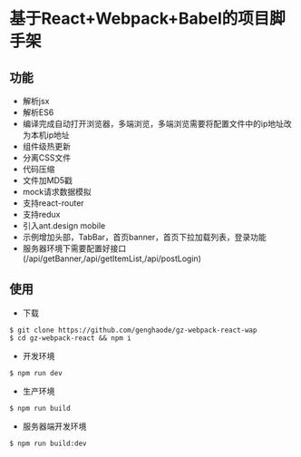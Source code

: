# 基于React+Webpack+Babel的项目脚手架
## 功能
- 解析jsx
- 解析ES6
- 编译完成自动打开浏览器，多端浏览，多端浏览需要将配置文件中的ip地址改为本机ip地址
- 组件级热更新
- 分离CSS文件
- 代码压缩
- 文件加MD5戳
- mock请求数据模拟
- 支持react-router
- 支持redux
- 引入ant.design mobile
- 示例增加头部，TabBar，首页banner，首页下拉加载列表，登录功能
- 服务器环境下需要配置好接口(/api/getBanner,/api/getItemList,/api/postLogin)

## 使用
- 下载
```
$ git clone https://github.com/genghaode/gz-webpack-react-wap
$ cd gz-webpack-react && npm i
```
- 开发环境
```
$ npm run dev
```
- 生产环境
```
$ npm run build
```
- 服务器端开发环境
```
$ npm run build:dev
```
